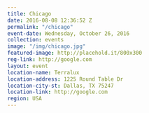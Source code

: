 ```yaml
---
title: Chicago
date: 2016-08-08 12:36:52 Z
permalink: "/chicago"
event-date: Wednesday, October 26, 2016
collection: events
image: "/img/chicago.jpg"
featured-image: http://placehold.it/800x300
reg-link: http://google.com
layout: event
location-name: Terralux
location-address: 1225 Round Table Dr
location-city-st: Dallas, TX 75247
location-link: http://google.com
region: USA
---
```


